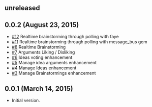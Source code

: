 ## unreleased ##

## 0.0.2 (August 23, 2015) ##

* [#12](https://github.com/volontariat/voluntary_brainstorming/issues/12) Realtime brainstorming through polling with faye
* [#11](https://github.com/volontariat/voluntary_brainstorming/issues/11) Realtime brainstorming through polling with message_bus gem
* [#8](https://github.com/volontariat/voluntary_brainstorming/issues/8) Realtime Brainstorming
* [#7](https://github.com/volontariat/voluntary_brainstorming/issues/7) Arguments Liking / Disliking
* [#6](https://github.com/volontariat/voluntary_brainstorming/issues/6) Ideas voting enhancement
* [#5](https://github.com/volontariat/voluntary_brainstorming/issues/5) Manage idea arguments enhancement
* [#4](https://github.com/volontariat/voluntary_brainstorming/issues/4) Manage Ideas enhancement
* [#3](https://github.com/volontariat/voluntary_brainstorming/issues/3) Manage Brainstormings enhancement

## 0.0.1 (March 14, 2015) ##

* Initial version.